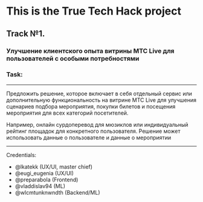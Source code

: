 # This is the True Tech Hack project

## Track №1. 

### Улучшение клиентского опыта витрины МТС Live для пользователей с особыми потребностями

### Task: 

---

Предложить решение, которое включает в себя отдельный сервис или дополнительную
функциональность на витрине МТС Live для улучшения сценариев подбора 
мероприятия, покупки билетов и посещения мероприятия для всех категорий 
посетителей.

Например, онлайн сурдоперевод для мюзиклов или индивидуальный рейтинг площадок 
для конкретного пользователя. Решение может использовать данные о пользователе 
и данные о мероприятии

---



Credentials:

- @lkatekk (UX/UI, master chief)
- @eugi_eugenia (UX/UI)
- @preparabola (Frontend)
- @vladdislav94 (ML)
- @wlcmtunknwndth (Backend/ML)
